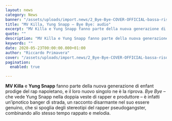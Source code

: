 ```yaml
---
layout: news
category: News
banner: "/assets/uploads/import.news/2_Bye-Bye-COVER-OFFICIAL-bassa-risoluzione-1.jpg"
title: "MV Killa, Yung Snapp – Bye Bye: audio"
excerpt: "MV Killa e Yung Snapp fanno parte della nuova generazione di enfant prodige del rap napoletano, e il loro nuovo singolo ne è la riprova. Bye Bye – che vede Yung Snapp nella doppia veste di rapper e produttore – è infatti un’ipnotico banger di strada, un racconto disarmante nel suo essere genuino, che si [&hellip"
quote: ""
description: "MV Killa e Yung Snapp fanno parte della nuova generazione di enfant prodige del rap napoletano, e il loro nuovo singolo ne è la riprova. Bye Bye – che vede Yung Snapp nella doppia veste di rapper e produttore – è infatti un’ipnotico banger di strada, un racconto disarmante nel suo essere genuino, che si [&hellip"
keywords: ""
date: 2020-05-23T00:00:00.000+01:00
author: "Riccardo Primavera"
cover: "/assets/uploads/import.news/2_Bye-Bye-COVER-OFFICIAL-bassa-risoluzione-1.jpg"
pagination:
  enabled: true

---
```


**MV Killa** e **Yung Snapp** fanno parte della nuova generazione di enfant prodige del rap napoletano, e il loro nuovo singolo ne è la riprova. _Bye Bye_ – che vede Yung Snapp nella doppia veste di rapper e produttore – è infatti un’ipnotico banger di strada, un racconto disarmante nel suo essere genuino, che si spoglia degli stereotipi del rapper pseudogangster, combinando allo stesso tempo rappato e melodia.